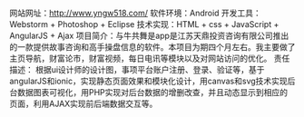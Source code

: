 # 
网站网址：http://www.yngw518.com/
软件环境：Android
开发工具：Webstorm + Photoshop + Eclipse
技术实现：HTML + css + JavaScript + AngularJS + Ajax
项目简介：与牛共舞是app是江苏天鼎投资咨询有限公司推出的一款提供故事咨询和高手操盘信息的软件。本项目为期四个月左右。我主要做了主页导航，财富论市，财富视频，每日电讯等模块以及对网站访问的优化。
责任描述：
根据ui设计师的设计图，事项平台账户注册、登录、验证等，基于angularJS和ionic，实现静态页面效果和模块化设计，用canvas和svg技术实现后台数据图表可视化，用PHP实现对后台数据的增删改查，并且动态显示到相应的页面，利用AJAX实现前后端数据交互等。
